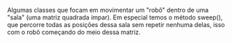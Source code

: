 Algumas classes que focam em movimentar um "robô" dentro de uma "sala" (uma matriz quadrada ímpar). Em especial temos o método sweep(), que percorre todas as posições dessa sala sem repetir nenhuma delas, isso com o robô começando do meio dessa matriz.
